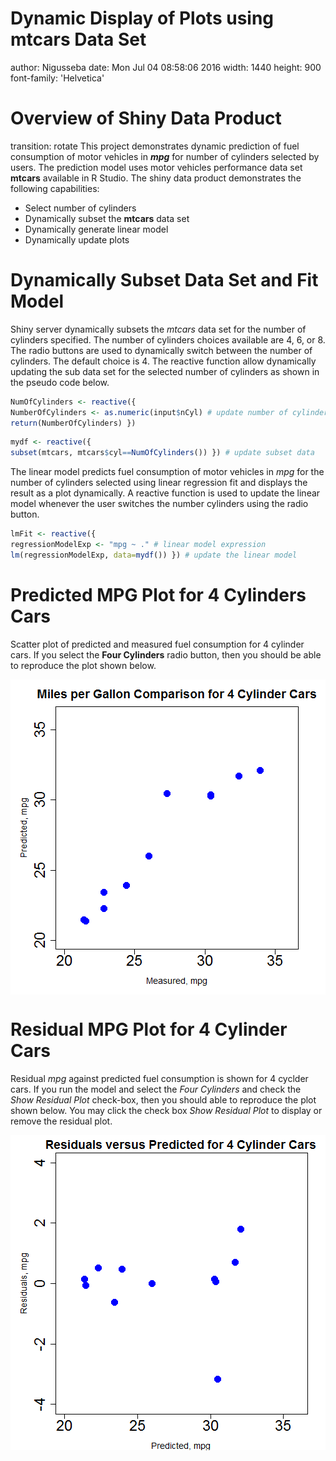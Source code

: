 Dynamic Display of Plots using mtcars Data Set
===
author: Nigusseba
date: Mon Jul 04 08:58:06 2016
width: 1440
height: 900
font-family: 'Helvetica'

Overview of Shiny Data Product
===
transition: rotate
This project demonstrates dynamic prediction of fuel consumption of motor vehicles in ***mpg*** for number of cylinders selected by users. The prediction model uses motor vehicles performance data set **mtcars** available in R Studio. The shiny data product demonstrates the following capabilities:

- Select number of cylinders
- Dynamically subset the **mtcars** data set
- Dynamically generate linear model
- Dynamically update plots

Dynamically Subset Data Set and Fit Model
===
Shiny server dynamically subsets the *mtcars* data set for the number of cylinders specified. The number of cylinders choices available are 4, 6, or 8. The radio buttons are used to dynamically switch between the number of cylinders. The default choice is 4. The reactive function allow dynamically updating the sub data set for the selected number of cylinders as shown in the pseudo code below.


```r
NumOfCylinders <- reactive({
NumberOfCylinders <- as.numeric(input$nCyl) # update number of cylinders
return(NumberOfCylinders) })
```


```r
mydf <- reactive({
subset(mtcars, mtcars$cyl==NumOfCylinders()) }) # update subset data
```

The linear model predicts fuel consumption of motor vehicles in *mpg* for the number of cylinders selected using linear regression fit and displays the result as a plot dynamically. A reactive function is used to update the linear model whenever the user switches the number cylinders using the radio button.


```r
lmFit <- reactive({
regressionModelExp <- "mpg ~ ." # linear model expression
lm(regressionModelExp, data=mydf()) }) # update the linear model
```

Predicted MPG Plot for 4 Cylinders Cars
===
Scatter plot of predicted and measured fuel consumption for 4 cylinder cars. If you select the **Four Cylinders** radio button, then you should be able to reproduce the plot shown below.

<img src="DataProduct-figure/unnamed-chunk-4-1.png" title="plot of chunk unnamed-chunk-4" alt="plot of chunk unnamed-chunk-4" style="display: block; margin: auto;" />

Residual MPG Plot for 4 Cylinder Cars
===
Residual *mpg* against predicted fuel consumption is shown for 4 cyclder cars. If you run the model and select the *Four Cylinders* and check the *Show Residual Plot* check-box, then you should able to reproduce the plot shown below. You may click the check box *Show Residual Plot* to display or remove the residual plot.


<img src="DataProduct-figure/unnamed-chunk-5-1.png" title="plot of chunk unnamed-chunk-5" alt="plot of chunk unnamed-chunk-5" style="display: block; margin: auto;" />


